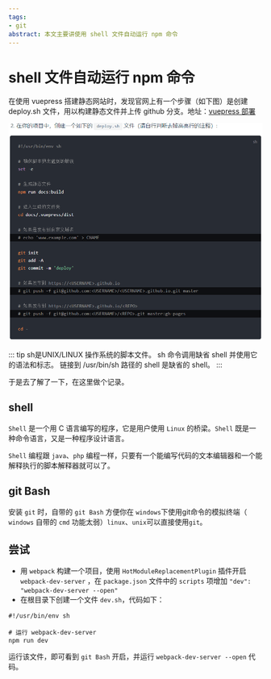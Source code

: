 ```yaml
---
tags:
- git
abstract: 本文主要讲使用 shell 文件自动运行 npm 命令
---
```


# shell 文件自动运行 npm 命令

<TagGroup/>

在使用 vuepress 搭建静态网站时，发现官网上有一个步骤（如下图）是创建 deploy.sh 文件，用以构建静态文件并上传 github 分支。地址：[vuepress 部署](https://v1.vuepress.vuejs.org/zh/guide/deploy.html#github-pages)

![shell](./img/git_shell.png)

::: tip
sh是UNIX/LINUX 操作系统的脚本文件。
sh 命令调用缺省 shell 并使用它的语法和标志。
链接到 /usr/bin/sh 路径的 shell 是缺省的 shell。
:::

于是去了解了一下，在这里做个记录。

## shell

`Shell` 是一个用 C 语言编写的程序，它是用户使用 `Linux` 的桥梁。`Shell` 既是一种命令语言，又是一种程序设计语言。

`Shell` 编程跟 `java`、`php` 编程一样，只要有一个能编写代码的文本编辑器和一个能解释执行的脚本解释器就可以了。

## git Bash

安装 `git` 时，自带的 `git Bash` 方便你在 `windows`下使用git命令的模拟终端（ `windows` 自带的 `cmd` 功能太弱）`linux`、`unix`可以直接使用`git`。

## 尝试

- 用 `webpack` 构建一个项目，使用 `HotModuleReplacementPlugin` 插件开启 `webpack-dev-server` ，在 `package.json` 文件中的 `scripts` 项增加 `"dev": "webpack-dev-server --open"`
- 在根目录下创建一个文件 `dev.sh`，代码如下：

```
#!/usr/bin/env sh

# 运行 webpack-dev-server
npm run dev
```

运行该文件，即可看到 `git Bash` 开启，并运行 `webpack-dev-server --open` 代码。

<Gitalk/>